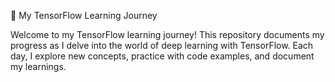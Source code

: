 🧠 My TensorFlow Learning Journey

Welcome to my TensorFlow learning journey! This repository documents my progress as I delve into the world of deep learning with TensorFlow. Each day, I explore new concepts, practice with code examples, and document my learnings.
